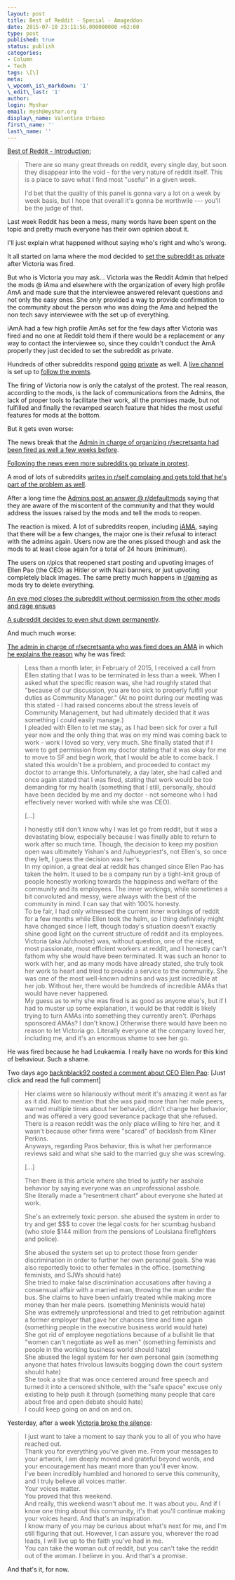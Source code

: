 ```yaml
---
layout: post
title: Best of Reddit - Special - Amageddon
date: 2015-07-10 23:11:56.000000000 +02:00
type: post
published: true
status: publish
categories:
- Column
- Tech
tags: \[\]
meta:
\_wpcom\_is\_markdown: '1'
\_edit\_last: '1'
author:
login: Myshar
email: mysh@myshar.org
display\_name: Valentino Urbano
first\_name: ''
last\_name: ''
---
```


[Best of Reddit - Introduction:][0]

> There are so many great threads on reddit, every single day, but soon they disappear into the void - for the very nature of reddit itself. This is a place to save what I find most "useful" in a given week.
> 
> I'd bet that the quality of this panel is gonna vary a lot on a week by week basis, but I hope that overall it's gonna be worthwile --- you'll be the judge of that.

Last week Reddit has been a mess, many words have been spent on the topic and pretty much everyone has their own opinion about it. 

I'll just explain what happened without saying who's right and who's wrong.

It all started on Iama where the mod decided to [set the subreddit as private][1] after Victoria was fired.

But who is Victoria you may ask... Victoria was the Reddit Admin that helped the mods @ iAma and elsewhere with the organization of every high profile AmA and made sure that the interviewee answered relevant questions and not only the easy ones. She only provided a way to provide confirmation to the community about the person who was doing the Ama and helped the non tech savy interviewee with the set up of everything.

iAmA had a few high profile AmAs set for the few days after Victoria was fired and no one at Reddit told them if there would be a replacement or any way to contact the interviewee so, since they couldn't conduct the AmA properly they just decided to set the subreddit as private.

Hundreds of other subreddits respond [going][2] [private][3] as well. A [live channel][4] is set up to [follow the events][5].

The firing of Victoria now is only the catalyst of the protest. The real reason, according to the mods, is the lack of communications from the Admins, the lack of proper tools to facilitate their work, all the promises made, but not fulfilled and finally the revamped search feature that hides the most useful features for mods at the bottom.

But it gets even worse:

The news break that the [Admin in charge of organizing r/secretsanta had been fired as well a few weeks before][6].

[Following the news even more subreddits go private in protest][7].

A mod of lots of subreddits [writes in r/self complaing and gets told that he's part of the problem as well][8].

After a long time the [Admins post an answer @ r/defaultmods][9] saying that they are aware of the miscontent of the community and that they would address the issues raised by the mods and tell the mods to reopen.

The reaction is mixed. A lot of subreddits reopen, including [iAMA][10], saying that there will be a few changes, the major one is their refusal to interact with the admins again. Users now are the ones pissed though and ask the mods to at least close again for a total of 24 hours (minimum).

The users on r/pics that reopened start posting and upvoting images of Ellen Pao (the CEO) as Hitler or with Nazi banners, or just upvoting completely black images. The same pretty much happens in [r/gaming][11] as mods try to delete everything.

[An eve mod closes the subreddit without permission from the other mods and rage ensues][12]

[A subreddit decides to even shut down permanently][13].

And much much worse:

[The admin in charge of r/secretsanta who was fired does an AMA][14] in which [he explains the reason][15] why he was fired:

> Less than a month later, in February of 2015, I received a call from Ellen stating that I was to be terminated in less than a week. When I asked what the specific reason was, she had roughly stated that "because of our discussion, you are too sick to properly fulfill your duties as Community Manager." (At no point during our meeting was this stated - I had raised concerns about the stress levels of Community Management, but had ultimately decided that it was something I could easily manage.)  
> I pleaded with Ellen to let me stay, as I had been sick for over a full year now and the only thing that was on my mind was coming back to work - work I loved so very, very much. She finally stated that if I were to get permission from my doctor stating that it was okay for me to move to SF and begin work, that I would be able to come back. I stated this wouldn't be a problem, and proceeded to contact my doctor to arrange this. Unfortunately, a day later, she had called and once again stated that I was fired, stating that work would be too demanding for my health (something that I still, personally, should have been decided by me and my doctor - not someone who I had effectively never worked with while she was CEO).
> 
> \[...\]
> 
> I honestly still don't know why I was let go from reddit, but it was a devastating blow, especially because I was finally able to return to work after so much time. Though, the decision to keep my position open was ultimately Yishan's and /u/hueypriest's, not Ellen's, so once they left, I guess the decision was her's.  
> In my opinion, a great deal at reddit has changed since Ellen Pao has taken the helm. It used to be a company run by a tight-knit group of people honestly working towards the happiness and welfare of the community and its employees. The inner workings, while sometimes a bit convoluted and messy, were always with the best of the community in mind. I can say that with 100% honesty.  
> To be fair, I had only witnessed the current inner workings of reddit for a few months while Ellen took the helm, so I thing definitely might have changed since I left, though today's situation doesn't exactly shine good light on the current structure of reddit and its employees.  
> Victoria (aka /u/chooter) was, without question, one of the nicest, most passionate, most efficient workers at reddit, and I honestly can't fathom why she would have been terminated. It was such an honor to work with her, and as many mods have already stated, she truly took her work to heart and tried to provide a service to the community. She was one of the most well-known admins and was just incredible at her job. Without her, there would be hundreds of incredible AMAs that would have never happened.  
> My guess as to why she was fired is as good as anyone else's, but if I had to muster up some explanation, it would be that reddit is likely trying to turn AMAs into something they currently aren't. (Perhaps sponsored AMAs? I don't know.) Otherwise there would have been no reason to let Victoria go. Literally everyone at the company loved her, including me, and it's an enormous shame to see her go.
> 

He was fired because he had Leukaemia. I really have no words for this kind of behaviour. Such a shame.

Two days ago [backnblack92 posted a comment about CEO Ellen Pao][16]: \[Just click and read the full comment\]

> Her claims were so hilariously without merit it's amazing it went as far as it did. Not to mention that she was paid more than her male peers, warned multiple times about her behavior, didn't change her behavior, and was offered a very good severance package that she refused.  
> There is a reason reddit was the only place willing to hire her, and it wasn't because other firms were "scared" of backlash from Kliner Perkins.  
> Anyways, regarding Paos behavior, this is what her performance reviews said and what she said to the married guy she was screwing. 
> 
> \[...\]
> 
> Then there is this article where she tried to justify her asshole behavior by saying everyone was an unprofessional asshole.  
> She literally made a "resentment chart" about everyone she hated at work.
> 
> She's an extremely toxic person. she abused the system in order to try and get $$$ to cover the legal costs for her scumbag husband (who stole $144 million from the pensions of Louisiana firefIghters and police).
> 
> She abused the system set up to protect those from gender discrimination in order to further her own personal goals. She was also reportedly toxic to other females in the office. (something feminists, and SJWs should hate)  
> She tried to make false discrimination accusations after having a consensual affair with a married man, throwing the man under the bus. She claims to have been unfairly treated while making more money than her male peers. (something Meninists would hate)  
> She was extremely unprofessional and tried to get retribution against a former employer that gave her chances time and time again (something people in the executive business world would hate)  
> She got rid of employee negotiations because of a bullshit lie that "women can't negotiate as well as men" (something feminists and people in the working business world should hate)  
> She abused the legal system for her own personal gain (something anyone that hates frivolous lawsuits bogging down the court system should hate)  
> She took a site that was once centered around free speech and turned it into a censored shithole, with the "safe space" excuse only existing to help push it through (something many people that care about free and open debate should hate)  
> I could keep going on and on and on.
> 

Yesterday, after a week [Victoria broke the silence][17]:

> I just want to take a moment to say thank you to all of you who have reached out.  
> Thank you for everything you've given me. From your messages to your artwork, I am deeply moved and grateful beyond words, and your encouragement has meant more than you'll ever know.  
> I've been incredibly humbled and honored to serve this community, and I truly believe all voices matter.  
> Your voices matter.  
> You proved that this weekend.  
> And really, this weekend wasn't about me. It was about you. And if I know one thing about this community, it's that you'll continue making your voices heard. And that's an inspiration.  
> I know many of you may be curious about what's next for me, and I'm still figuring that out. However, I can assure you, wherever the road leads, I will live up to the faith you've had in me.  
> You can take the woman out of reddit, but you can't take the reddit out of the woman. I believe in you. And that's a promise.
> 

And that's it, for now.


[0]: http://www.myshar.org/best-of-reddit-introduction/
[1]: http://www.reddit.com/r/SubredditDrama/comments/3bwgjf/riama_set_to_private_over_mod_firing/
[2]: http://i.imgur.com/BP4wLQ0.png
[3]: http://i.imgur.com/Mo1Figr.png
[4]: http://www.reddit.com/r/SubredditDrama/comments/3bxm5v/reddit_live_thread_for_amageddon_pm_or_reply_if/
[5]: http://www.reddit.com/r/SubredditDrama/comments/3bxpvy/please_read_before_submitting_new_drama_covering/
[6]: http://www.reddit.com/r/SubredditDrama/comments/3bysny/rsecretsanta_organizer_and_reddit_employee_also/
[7]: https://np.reddit.com/r/SubredditDrama/comments/3bxjyu/list_of_subreddits_suddenly_going_private/
[8]: http://www.reddit.com/r/SubredditDrama/comments/3bz8w5/uqgyh2_makes_a_post_decrying_the_state_of_reddit/
[9]: http://www.reddit.com/r/SubredditDrama/comments/3bytne/the_admins_have_broken_the_silence_with_posts_to/
[10]: http://www.reddit.com/r/IAmA/comments/3c0hcz/welcome_back/
[11]: http://www.reddit.com/r/SubredditDrama/comments/3c0m9z/rgaming_goes_live_again_the_community_fights_back/
[12]: http://www.reddit.com/r/SubredditDrama/comments/3c0zzg/reve_is_surprisingly_found_to_be_one_of_the_lone/
[13]: http://www.reddit.com/r/SubredditDrama/comments/3c344h/rcrappydesign_a_subreddit_with_180k_subscribers/
[14]: http://www.reddit.com/r/IAmA/comments/3c0idl/i_am_dacvak_former_reddit_employee_and_leukemia/
[15]: http://www.reddit.com/r/SubredditDrama/comments/3c0p3x/we_thought_it_couldnt_get_worse_it_did_reddit/
[16]: http://www.reddit.com/r/Blackout2015/comments/3cik4o/inc_magazine_describes_paos_apology_as_a_madlibs/csw49ac
[17]: http://www.reddit.com/r/self/comments/3clu3i/hi_everyone_victoria_here/